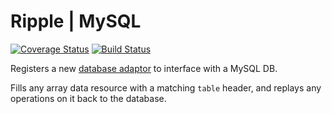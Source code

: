 # Ripple | MySQL
[![Coverage Status](https://coveralls.io/repos/rijs/mysql/badge.svg?branch=master&service=github)](https://coveralls.io/github/rijs/mysql?branch=master)
[![Build Status](https://travis-ci.org/rijs/mysql.svg)](https://travis-ci.org/rijs/mysql)

Registers a new [database adaptor](https://github.com/rijs/db#ripple--database) to interface with a MySQL DB.

Fills any array data resource with a matching `table` header, and replays any operations on it back to the database.